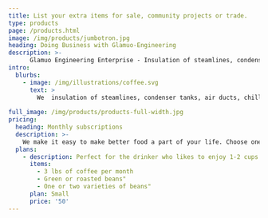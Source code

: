 ```yaml
---
title: List your extra items for sale, community projects or trade.
type: products
page: /products.html
image: /img/products/jumbotron.jpg
heading: Doing Business with Glamuo-Engineering
description: >-
      Glamuo Engineering Enterprise - Insulation of steamlines, condenser tanks, air ducts, chilled pipes, chilled tanks & boilers.
intro:
  blurbs:
    - image: /img/illustrations/coffee.svg
      text: >
        We  insulation of steamlines, condenser tanks, air ducts, chilled pipes, chilled tanks & Boilers. Contact us for service.
      
full_image: /img/products/products-full-width.jpg
pricing:
  heading: Monthly subscriptions
  description: >-
    We make it easy to make better food a part of your life. Choose one of Tiny Food's monthly plans to access at your doorstep weekly or every other week. Contact us about more details and payment info.
  plans:
    - description: Perfect for the drinker who likes to enjoy 1-2 cups per day.
      items:
        - 3 lbs of coffee per month
        - Green or roasted beans"
        - One or two varieties of beans"
      plan: Small
      price: '50'
---
```


